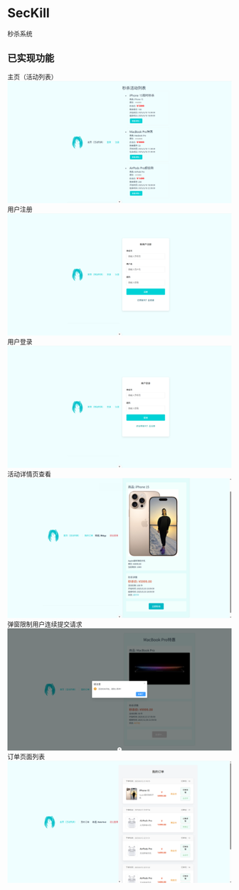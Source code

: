 # SecKill
秒杀系统

## 已实现功能  
主页（活动列表）  
![主页](assets/HomePage.png)  
用户注册  
![用户注册](assets/Register.png)  
用户登录  
![用户登录](assets/Login.png)  
活动详情页查看  
![活动详情页查看](assets/ActivityDetail.png)    
弹窗限制用户连续提交请求   
![弹窗限制用户连续提交请求](assets/弹窗防止用户连续点击.png)   
订单页面列表   
![订单页面列表](assets/OrderInfo.png)   